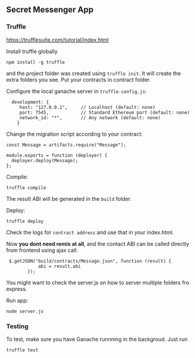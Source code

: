 ## Secret Messenger App

### Truffle

https://trufflesuite.com/tutorial/index.html

Install truffle globally

```
npm install -g truffle
```

and the project folder was created using `truffle init`. It will create the extra folders you see. Put your contracts in contract folder.

Configure the local ganache server in `truffle-config.js`:

```
  development: {
     host: "127.0.0.1",     // Localhost (default: none)
     port: 7545,            // Standard Ethereum port (default: none)
     network_id: "*",       // Any network (default: none)
    }
```

Change the migration script according to your contract:
```
const Message = artifacts.require("Message");

module.exports = function (deployer) {
  deployer.deploy(Message);
};

```

Compile:
```
truffle compile
```

The result ABI will be generated in the `build` folder.

Deploy:
```
truffle deploy
```

Check the logs for `contract address` and use that in your index.html.

Now **you dont need remix at all**, and the contact ABI can be called directly from frontend using ajax call:
```
 $.getJSON("build/contracts/Message.json", function (result) {
            abi = result.abi
        });
```
You might want to check the server.js on how to server multiple folders fro express.

Run app:
```
node server.js
```


### Testing

To test, make sure you have Ganache runnning in the backgroud. Just run
```
truffle test
```